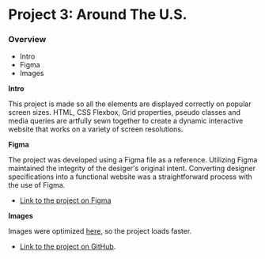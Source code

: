 # Project 3: Around The U.S.

### Overview

- Intro
- Figma
- Images

**Intro**

This project is made so all the elements are displayed correctly on popular screen sizes. HTML, CSS Flexbox, Grid properties, pseudo classes and media queries are artfully sewn together to create a dynamic interactive website that works on a variety of screen resolutions.

**Figma**

The project was developed using a Figma file as a reference. Utilizing Figma maintained the integrity of the desiger's original intent. Converting designer specifications into a functional website was a straightforward process with the use of Figma.

- [Link to the project on Figma](https://www.figma.com/file/ii4xxsJ0ghevUOcssTlHZv/Sprint-3%3A-Around-the-US?node-id=0%3A1)

**Images**

Images were optimized [here](https://tinypng.com/), so the project loads faster.

- [Link to the project on GitHub](https://queenhekate.github.io/se_project_aroundtheus/).

